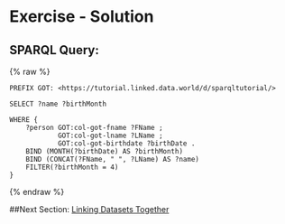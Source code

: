 # Exercise - Solution

## SPARQL Query:

{% raw  %}
~~~~
PREFIX GOT: <https://tutorial.linked.data.world/d/sparqltutorial/>

SELECT ?name ?birthMonth

WHERE {
    ?person GOT:col-got-fname ?FName ;
            GOT:col-got-lname ?LName ;
            GOT:col-got-birthdate ?birthDate .
    BIND (MONTH(?birthDate) AS ?birthMonth)
    BIND (CONCAT(?FName, " ", ?LName) AS ?name)
    FILTER(?birthMonth = 4)
}
~~~~
{% endraw  %}

##Next Section: [Linking Datasets Together](./Linking_Datasets_Together.md)
